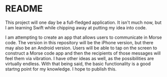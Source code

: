 # README

This project will one day be a full-fledged application. It isn't much now, but I am learning Swift while chipping away at putting my idea into code.

I am attempting to create an app that allows users to communicate in Morse code. The version in this repository will be the iPhone version, but there may also be an Android version. Users will be able to tap on the screen to construct a Morse code app and then the recipients of those messages will feel them via vibration. I have other ideas as well, as the possibilities are virtually endless. With that being said, the basic functionality is a good startng point for my knowledge. I hope to publish this.